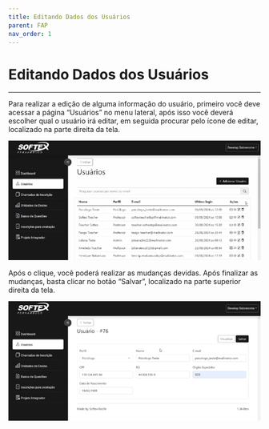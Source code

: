 ```yaml
---
title: Editando Dados dos Usuários
parent: FAP
nav_order: 1
---
```


# Editando Dados dos Usuários

---
Para realizar a edição de alguma informação do usuário, primeiro você deve acessar a página “Usuários” no menu lateral, após isso você deverá escolher qual o usuário irá editar, em seguida procurar pelo ícone de editar, localizado na parte direita da tela. 

![Editando dados dos usuários](/assets/gifs/editandousuario1.gif)

Após o clique, você poderá realizar as mudanças devidas. Após finalizar as mudanças, basta clicar no botão “Salvar”, localizado na parte superior direita da tela.

![Editando dados dos usuários](/assets/gifs/editandousuario2.gif)